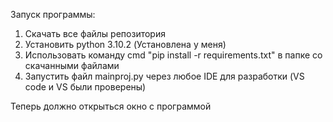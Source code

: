 Запуск программы:
1. Скачать все файлы репозитория
2. Установить python 3.10.2 (Установлена у меня)
3. Использовать команду cmd "pip install -r requirements.txt" в папке со скачанными файлами
4. Запустить файл mainproj.py через любое IDE для разработки (VS code и VS были проверены)

Теперь должно открыться окно с программой
